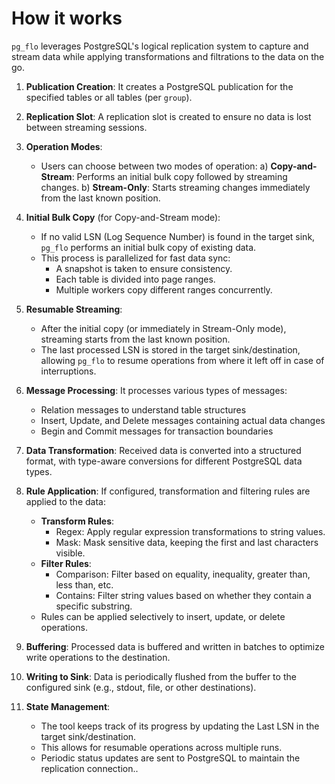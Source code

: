 # How it works

`pg_flo` leverages PostgreSQL's logical replication system to capture and stream data while applying transformations and filtrations to the data on the go.

1. **Publication Creation**: It creates a PostgreSQL publication for the specified tables or all tables (per `group`).

2. **Replication Slot**: A replication slot is created to ensure no data is lost between streaming sessions.

3. **Operation Modes**:

   - Users can choose between two modes of operation:
     a) **Copy-and-Stream**: Performs an initial bulk copy followed by streaming changes.
     b) **Stream-Only**: Starts streaming changes immediately from the last known position.

4. **Initial Bulk Copy** (for Copy-and-Stream mode):

   - If no valid LSN (Log Sequence Number) is found in the target sink, `pg_flo` performs an initial bulk copy of existing data.
   - This process is parallelized for fast data sync:
     - A snapshot is taken to ensure consistency.
     - Each table is divided into page ranges.
     - Multiple workers copy different ranges concurrently.

5. **Resumable Streaming**:

   - After the initial copy (or immediately in Stream-Only mode), streaming starts from the last known position.
   - The last processed LSN is stored in the target sink/destination, allowing `pg_flo` to resume operations from where it left off in case of interruptions.

6. **Message Processing**: It processes various types of messages:

   - Relation messages to understand table structures
   - Insert, Update, and Delete messages containing actual data changes
   - Begin and Commit messages for transaction boundaries

7. **Data Transformation**: Received data is converted into a structured format, with type-aware conversions for different PostgreSQL data types.

8. **Rule Application**: If configured, transformation and filtering rules are applied to the data:

   - **Transform Rules**:
     - Regex: Apply regular expression transformations to string values.
     - Mask: Mask sensitive data, keeping the first and last characters visible.
   - **Filter Rules**:
     - Comparison: Filter based on equality, inequality, greater than, less than, etc.
     - Contains: Filter string values based on whether they contain a specific substring.
   - Rules can be applied selectively to insert, update, or delete operations.

9. **Buffering**: Processed data is buffered and written in batches to optimize write operations to the destination.

10. **Writing to Sink**: Data is periodically flushed from the buffer to the configured sink (e.g., stdout, file, or other destinations).

11. **State Management**:

    - The tool keeps track of its progress by updating the Last LSN in the target sink/destination.
    - This allows for resumable operations across multiple runs.
    - Periodic status updates are sent to PostgreSQL to maintain the replication connection..

